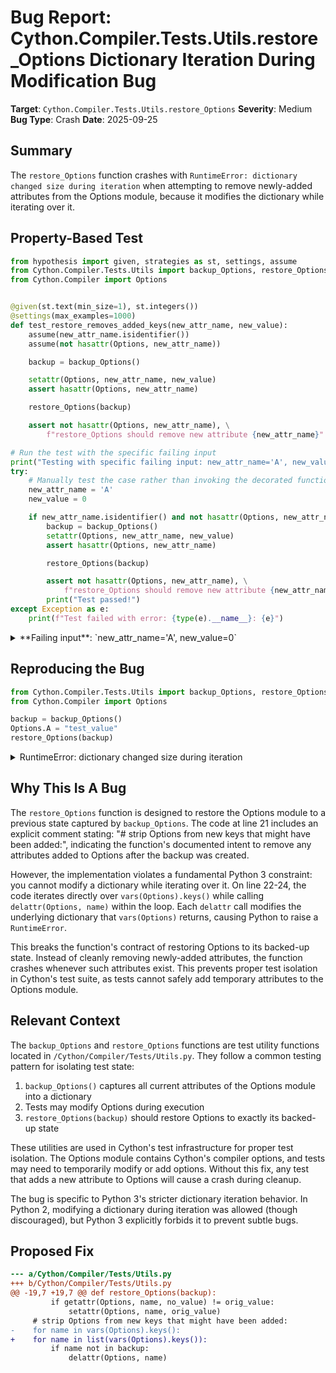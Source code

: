 # Bug Report: Cython.Compiler.Tests.Utils.restore_Options Dictionary Iteration During Modification Bug

**Target**: `Cython.Compiler.Tests.Utils.restore_Options`
**Severity**: Medium
**Bug Type**: Crash
**Date**: 2025-09-25

## Summary

The `restore_Options` function crashes with `RuntimeError: dictionary changed size during iteration` when attempting to remove newly-added attributes from the Options module, because it modifies the dictionary while iterating over it.

## Property-Based Test

```python
from hypothesis import given, strategies as st, settings, assume
from Cython.Compiler.Tests.Utils import backup_Options, restore_Options
from Cython.Compiler import Options


@given(st.text(min_size=1), st.integers())
@settings(max_examples=1000)
def test_restore_removes_added_keys(new_attr_name, new_value):
    assume(new_attr_name.isidentifier())
    assume(not hasattr(Options, new_attr_name))

    backup = backup_Options()

    setattr(Options, new_attr_name, new_value)
    assert hasattr(Options, new_attr_name)

    restore_Options(backup)

    assert not hasattr(Options, new_attr_name), \
        f"restore_Options should remove new attribute {new_attr_name}"

# Run the test with the specific failing input
print("Testing with specific failing input: new_attr_name='A', new_value=0")
try:
    # Manually test the case rather than invoking the decorated function
    new_attr_name = 'A'
    new_value = 0

    if new_attr_name.isidentifier() and not hasattr(Options, new_attr_name):
        backup = backup_Options()
        setattr(Options, new_attr_name, new_value)
        assert hasattr(Options, new_attr_name)

        restore_Options(backup)

        assert not hasattr(Options, new_attr_name), \
            f"restore_Options should remove new attribute {new_attr_name}"
        print("Test passed!")
except Exception as e:
    print(f"Test failed with error: {type(e).__name__}: {e}")
```

<details>

<summary>
**Failing input**: `new_attr_name='A', new_value=0`
</summary>
```
Testing with specific failing input: new_attr_name='A', new_value=0
Test failed with error: RuntimeError: dictionary changed size during iteration
```
</details>

## Reproducing the Bug

```python
from Cython.Compiler.Tests.Utils import backup_Options, restore_Options
from Cython.Compiler import Options

backup = backup_Options()
Options.A = "test_value"
restore_Options(backup)
```

<details>

<summary>
RuntimeError: dictionary changed size during iteration
</summary>
```
Traceback (most recent call last):
  File "/home/npc/pbt/agentic-pbt/worker_/27/repo.py", line 6, in <module>
    restore_Options(backup)
    ~~~~~~~~~~~~~~~^^^^^^^^
  File "/home/npc/miniconda/lib/python3.13/site-packages/Cython/Compiler/Tests/Utils.py", line 22, in restore_Options
    for name in vars(Options).keys():
                ~~~~~~~~~~~~~~~~~~^^
RuntimeError: dictionary changed size during iteration
```
</details>

## Why This Is A Bug

The `restore_Options` function is designed to restore the Options module to a previous state captured by `backup_Options`. The code at line 21 includes an explicit comment stating: "# strip Options from new keys that might have been added:", indicating the function's documented intent to remove any attributes added to Options after the backup was created.

However, the implementation violates a fundamental Python 3 constraint: you cannot modify a dictionary while iterating over it. On line 22-24, the code iterates directly over `vars(Options).keys()` while calling `delattr(Options, name)` within the loop. Each `delattr` call modifies the underlying dictionary that `vars(Options)` returns, causing Python to raise a `RuntimeError`.

This breaks the function's contract of restoring Options to its backed-up state. Instead of cleanly removing newly-added attributes, the function crashes whenever such attributes exist. This prevents proper test isolation in Cython's test suite, as tests cannot safely add temporary attributes to the Options module.

## Relevant Context

The `backup_Options` and `restore_Options` functions are test utility functions located in `/Cython/Compiler/Tests/Utils.py`. They follow a common testing pattern for isolating test state:

1. `backup_Options()` captures all current attributes of the Options module into a dictionary
2. Tests may modify Options during execution
3. `restore_Options(backup)` should restore Options to exactly its backed-up state

These utilities are used in Cython's test infrastructure for proper test isolation. The Options module contains Cython's compiler options, and tests may need to temporarily modify or add options. Without this fix, any test that adds a new attribute to Options will cause a crash during cleanup.

The bug is specific to Python 3's stricter dictionary iteration behavior. In Python 2, modifying a dictionary during iteration was allowed (though discouraged), but Python 3 explicitly forbids it to prevent subtle bugs.

## Proposed Fix

```diff
--- a/Cython/Compiler/Tests/Utils.py
+++ b/Cython/Compiler/Tests/Utils.py
@@ -19,7 +19,7 @@ def restore_Options(backup):
         if getattr(Options, name, no_value) != orig_value:
             setattr(Options, name, orig_value)
     # strip Options from new keys that might have been added:
-    for name in vars(Options).keys():
+    for name in list(vars(Options).keys()):
         if name not in backup:
             delattr(Options, name)
```